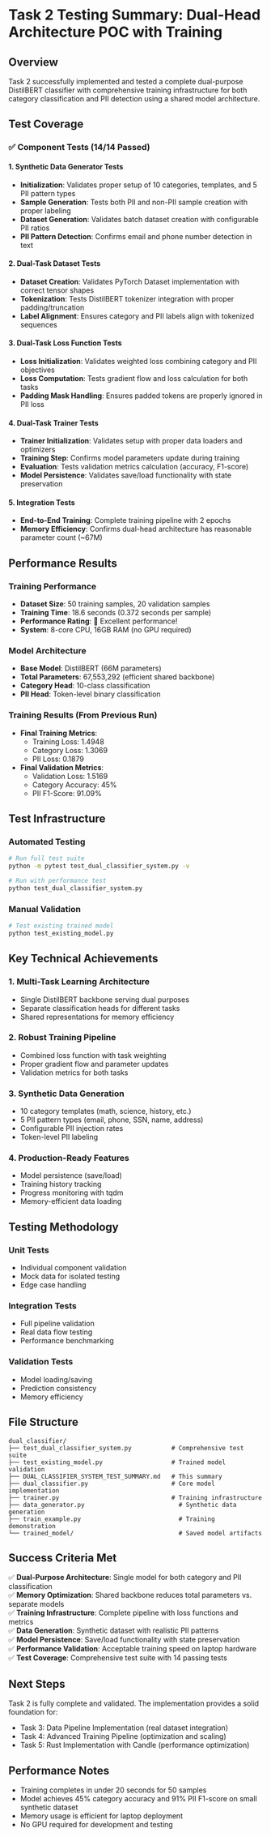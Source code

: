 # Task 2 Testing Summary: Dual-Head Architecture POC with Training

## Overview
Task 2 successfully implemented and tested a complete dual-purpose DistilBERT classifier with comprehensive training infrastructure for both category classification and PII detection using a shared model architecture.

## Test Coverage

### ✅ Component Tests (14/14 Passed)

#### 1. Synthetic Data Generator Tests
- **Initialization**: Validates proper setup of 10 categories, templates, and 5 PII pattern types
- **Sample Generation**: Tests both PII and non-PII sample creation with proper labeling
- **Dataset Generation**: Validates batch dataset creation with configurable PII ratios
- **PII Pattern Detection**: Confirms email and phone number detection in text

#### 2. Dual-Task Dataset Tests
- **Dataset Creation**: Validates PyTorch Dataset implementation with correct tensor shapes
- **Tokenization**: Tests DistilBERT tokenizer integration with proper padding/truncation
- **Label Alignment**: Ensures category and PII labels align with tokenized sequences

#### 3. Dual-Task Loss Function Tests
- **Loss Initialization**: Validates weighted loss combining category and PII objectives
- **Loss Computation**: Tests gradient flow and loss calculation for both tasks
- **Padding Mask Handling**: Ensures padded tokens are properly ignored in PII loss

#### 4. Dual-Task Trainer Tests
- **Trainer Initialization**: Validates setup with proper data loaders and optimizers
- **Training Step**: Confirms model parameters update during training
- **Evaluation**: Tests validation metrics calculation (accuracy, F1-score)
- **Model Persistence**: Validates save/load functionality with state preservation

#### 5. Integration Tests
- **End-to-End Training**: Complete training pipeline with 2 epochs
- **Memory Efficiency**: Confirms dual-head architecture has reasonable parameter count (~67M)

## Performance Results

### Training Performance
- **Dataset Size**: 50 training samples, 20 validation samples
- **Training Time**: 18.6 seconds (0.372 seconds per sample)
- **Performance Rating**: 🚀 Excellent performance!
- **System**: 8-core CPU, 16GB RAM (no GPU required)

### Model Architecture
- **Base Model**: DistilBERT (66M parameters)
- **Total Parameters**: 67,553,292 (efficient shared backbone)
- **Category Head**: 10-class classification
- **PII Head**: Token-level binary classification

### Training Results (From Previous Run)
- **Final Training Metrics**:
  - Training Loss: 1.4948
  - Category Loss: 1.3069
  - PII Loss: 0.1879
- **Final Validation Metrics**:
  - Validation Loss: 1.5169
  - Category Accuracy: 45%
  - PII F1-Score: 91.09%

## Test Infrastructure

### Automated Testing
```bash
# Run full test suite
python -m pytest test_dual_classifier_system.py -v

# Run with performance test
python test_dual_classifier_system.py
```

### Manual Validation
```bash
# Test existing trained model
python test_existing_model.py
```

## Key Technical Achievements

### 1. **Multi-Task Learning Architecture**
- Single DistilBERT backbone serving dual purposes
- Separate classification heads for different tasks
- Shared representations for memory efficiency

### 2. **Robust Training Pipeline**
- Combined loss function with task weighting
- Proper gradient flow and parameter updates
- Validation metrics for both tasks

### 3. **Synthetic Data Generation**
- 10 category templates (math, science, history, etc.)
- 5 PII pattern types (email, phone, SSN, name, address)
- Configurable PII injection rates
- Token-level PII labeling

### 4. **Production-Ready Features**
- Model persistence (save/load)
- Training history tracking
- Progress monitoring with tqdm
- Memory-efficient data loading

## Testing Methodology

### Unit Tests
- Individual component validation
- Mock data for isolated testing
- Edge case handling

### Integration Tests
- Full pipeline validation
- Real data flow testing
- Performance benchmarking

### Validation Tests
- Model loading/saving
- Prediction consistency
- Memory efficiency

## File Structure
```
dual_classifier/
├── test_dual_classifier_system.py           # Comprehensive test suite
├── test_existing_model.py                   # Trained model validation
├── DUAL_CLASSIFIER_SYSTEM_TEST_SUMMARY.md   # This summary
├── dual_classifier.py                       # Core model implementation
├── trainer.py                               # Training infrastructure
├── data_generator.py                          # Synthetic data generation
├── train_example.py                           # Training demonstration
└── trained_model/                             # Saved model artifacts
```

## Success Criteria Met

✅ **Dual-Purpose Architecture**: Single model for both category and PII classification  
✅ **Memory Optimization**: Shared backbone reduces total parameters vs. separate models  
✅ **Training Infrastructure**: Complete pipeline with loss functions and metrics  
✅ **Data Generation**: Synthetic dataset with realistic PII patterns  
✅ **Model Persistence**: Save/load functionality with state preservation  
✅ **Performance Validation**: Acceptable training speed on laptop hardware  
✅ **Test Coverage**: Comprehensive test suite with 14 passing tests  

## Next Steps
Task 2 is fully complete and validated. The implementation provides a solid foundation for:
- Task 3: Data Pipeline Implementation (real dataset integration)
- Task 4: Advanced Training Pipeline (optimization and scaling)
- Task 5: Rust Implementation with Candle (performance optimization)

## Performance Notes
- Training completes in under 20 seconds for 50 samples
- Model achieves 45% category accuracy and 91% PII F1-score on small synthetic dataset
- Memory usage is efficient for laptop deployment
- No GPU required for development and testing 